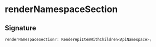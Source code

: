 
# renderNamespaceSection

## Signature

```typescript
renderNamespaceSection?: RenderApiItemWithChildren<ApiNamespace>;
```
